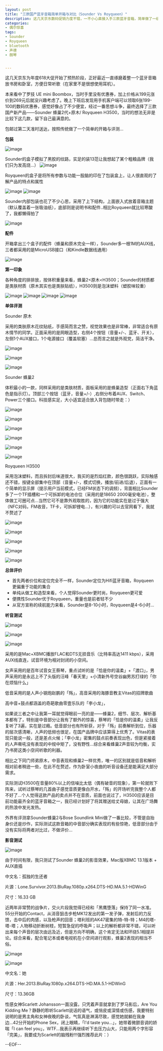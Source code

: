 ```yaml
---
layout: post
title: "三款国产蓝牙音箱简单开箱与对比（Sounder Vs Royqueen）"
description: 这几天京东数码促销力度不错，一不小心直接入手三款蓝牙音箱，简单做了一组评测，最后居然有意外的惊喜，啧啧...
categories:
- 偶尔惊喜
tags:
- Sounder
- Royqueen
- bluetooth
- 声德
- 朗琴


---
```


这几天京东为年度618大促开始了预热阶段，正好最近一直琢磨着整一个蓝牙音箱放书房和卧室，方便日常听歌（在家里不是很想使用耳机）。

本来看中了罗技 UE mini Boombox，当时手里没有优惠券，加上价格从199元涨价到269元后就没兴趣考虑了。晚上下班后发现用手机客户端可以领取6张199-100的数码优惠券，感觉好像占了不少便宜，经过一番思想斗争，最终选择了三款国产新产品——Sounder 蜂巢2代+原木/ Royqueen H3500，当时的想法无非是比较下这几款，留下自己最满意的。

包邮过第二天准时送达，按照传统做了一个简单的开箱与评测...

**包装**

![image](http://gtms03.alicdn.com/tps/i3/TB1Rg6ZFFXXXXbEXVXXzrfoIVXX-600-338.jpg)

Sounder的盒子模拟了黑胶的纹路，实足的装13范让我想起了某个粗粮品牌（我们只为发高烧...）
![image](http://gtms04.alicdn.com/tps/i4/TB1ovnLFXXXXXakcFXXzrfoIVXX-600-338.jpg)

Royqueen的盒子是将所有参数与功能一股脑的印在了包装盒上，让人很直观的了解产品的特点和属性

![image](http://gtms02.alicdn.com/tps/i2/TB1SAa0FFXXXXbNaXXXzrfoIVXX-600-338.jpg)
![image](http://gtms03.alicdn.com/tps/i3/TB1kPu6FFXXXXXWaVXXzrfoIVXX-600-338.jpg)

Sounder内部包装也花了不少心思，采用了上下结构，上面嵌入式放着音箱主题（默认覆盖着一张吸油纸），底部则是说明书和配件..相比Royqueen就比较寒酸了，我都懒得拍了

![image](http://gtms01.alicdn.com/tps/i1/TB1QUyPFFXXXXcqbVXXzrfoIVXX-600-338.jpg)

**配件**

开箱拿出三个盒子的配件（蜂巢和原木完全一样），Sounder多一根1M的AUX线，三者都采用的是MicroUSB接口（和Kindle数据线通用）

![image](http://gtms04.alicdn.com/tps/i4/TB1YZBgFFXXXXXObXXXzrfoIVXX-600-338.jpg)

**第一印象**

各种角度的排排放，按体积重量来看，蜂巢2<原木<H3500；Sounder的材质都是类肤材质（原木其实也是类肤贴纸），H3500则是泡沫塑料（塑胶味较重）

![image](http://gtms04.alicdn.com/tps/i4/TB12Y_vFFXXXXXvaXXXzrfoIVXX-600-338.jpg)
![image](http://gtms01.alicdn.com/tps/i1/TB142uOFFXXXXamaVXXzrfoIVXX-600-338.jpg)
![image](http://gtms02.alicdn.com/tps/i2/TB1P3hAFFXXXXataFXXzrfoIVXX-600-338.jpg)
![image](http://gtms03.alicdn.com/tps/i3/TB1YY5DFpXXXXbPaVXXzrfoIVXX-600-338.jpg)

**单体评测**

Sounder 原木

采用的类肤原木花纹贴纸，手感简而言之赞，视觉效果也是非常棒，非常适合有原木情节的同学。正面采用的是网眼造型，右侧4个按钮（音量+/-、蓝牙、开关），左侧1个AUX接口，1个电源接口（覆盖软塞）...总而言之就是外观党，简洁干净。

![image](http://gtms04.alicdn.com/tps/i4/TB19jHPFFXXXXXnaXXXzrfoIVXX-600-338.jpg)

![image](http://gtms01.alicdn.com/tps/i1/TB1ZxWpXpXXXXcbbXXXzrfoIVXX-600-338.jpg)

![image](http://gtms02.alicdn.com/tps/i2/TB1yqEIFpXXXXa2aVXXzrfoIVXX-600-338.jpg)

Sounder 蜂巢2

体积最小的一款，同样采用的是类肤材质，面板采用的是蜂巢造型（正面右下角蓝色是指示灯）。顶部三个按钮（蓝牙，音量+/-）,右侧分布着AUX、Switch、Power三个接口。科技感实足，大小适宜适合放入背包随时带走：）

![image](http://gtms04.alicdn.com/tps/i4/TB1s54KFFXXXXaMapXXzrfoIVXX-600-338.jpg)

![image](http://gtms03.alicdn.com/tps/i3/TB1IdnpFFXXXXXjaXXXzrfoIVXX-600-338.jpg)

![image](http://gtms01.alicdn.com/tps/i1/TB18.6fFFXXXXcpaXXXzrfoIVXX-600-338.jpg)

![image](http://gtms03.alicdn.com/tps/i3/TB1ieYIFFXXXXb_aFXXzrfoIVXX-600-338.jpg)

![image](http://gtms04.alicdn.com/tps/i4/TB1B7eBFFXXXXXMapXXzrfoIVXX-600-338.jpg)

![image](http://gtms02.alicdn.com/tps/i2/TB1DlrRFFXXXXXCaXXXzrfoIVXX-600-338.jpg)

Royqueen H3500

采用泡沫塑料，而且拆封后味道很大，我买的是烈焰红款，颜色很跳跃，实际触感还不错，按键全部集中在顶部（音量+/-，模式切换，播放/前进/后退），正面有一个简单的显示屏（提示用户当前模式，已经FM状态下的调频），背面相比Sounder多了一个TF插槽和一个可拆卸的电池仓位（采用的是18650 2000毫安电池），整体做工可圈可点...当然它可不是靠外观取胜的，因为它的功能实在是过于强大（NFC对码，FM收音，TF卡，可拆卸锂电...），有兴趣的可以去官网看下，我就不赘述了

![image](http://gtms03.alicdn.com/tps/i3/TB1SFmzFFXXXXXaapXXzrfoIVXX-600-338.jpg)

![image](http://gtms04.alicdn.com/tps/i4/TB1jNmZFXXXXXbbcFXXzrfoIVXX-600-338.jpg)

![image](http://gtms01.alicdn.com/tps/i1/TB18VuKFFXXXXbwapXXzrfoIVXX-600-338.jpg)

![image](http://gtms02.alicdn.com/tps/i2/TB1ryryFFXXXXXEbXXXzrfoIVXX-600-338.jpg)

![image](http://gtms03.alicdn.com/tps/i3/TB1pn6pFFXXXXbOapXXzrfoIVXX-600-338.jpg)

**总体评价**

* 首先两者价位和定位完全不一样，Sounder定位为Hifi蓝牙音箱，Royqueen更偏重于功能的集合
* 单纯从做工和造型来看，个人觉得Sounder更时尚，Royqueen更可爱
* 便携性Sounder优于Royqueen，重量也是前者轻不少
* 从官方宣称的续航能力来看，Sounder是8-10小时，Royqueen是4-6小时...

**听音测试**

![image](http://gtms04.alicdn.com/tps/i4/TB1WHuNFFXXXXaQbXXXxijuIVXX-600-375.png)

![image](http://gtms02.alicdn.com/tps/i2/TB1cfA9FpXXXXc4bpXXxijuIVXX-600-375.png)

![image](http://gtms03.alicdn.com/tps/i3/TB1.O60FpXXXXaHbXXXxijuIVXX-600-375.png)

采用的是Mac+XBMC播放FLAC和DTS无损音乐（比特率高达1411 kbps），采用AUX线直连，试音环境为相对封闭的小空间。

女声采用的是百年试音女王蔡琴，重点试听的是「恰是你的温柔」+「渡口」，男声采用的是永远上不了头版的汪峰「春天里」+小清新外号空谷幽男苏打绿的「你在烦恼什么」

低音采用的是人声小钢炮赵鹏的「殇」，高音采用的海豚音教主Vitas的招牌歌曲

高中音+鼓点都涵盖的奇葩歌曲零壹乐队的「李小龙」，

如果说三者之中让我第一耳就觉得眼前一亮的是——蜂巢2，细节、层次、解析基本都有了，特别是中音部分让我有了额外的惊喜，蔡琴的「恰是你的温柔」让我反复听了3遍，实在是过瘾。低音部分也有所斩获，对于「殇」前奏解析到位，乐器的层次感清晰，人声的低频也很足，在国产品牌中应该算得上优秀了。Vitas的表现只能说一般，还是差点火候；「李小龙」密集的鼓点前奏表现出色，但是紧接着的人声嘶吼没有表现的中规中矩了，没有野性...综合来看蜂巢2声音较为均衡，实乃书房这类小空间听歌的利器。

相比之下同门师弟原木，中音表现和蜂巢2一样优秀，唯一的区别就是低音和解析相对前者稍逊一些，在此不在赘述，作为卧室小夜曲的听音设备还是能满足大部分需求。

实际测试H3500在音量80%以上的信噪比太低（偶有破音的现象），第一轮就败下阵来，试听过蔡琴的几首曲子感觉音质更像白开水，「殇」的开场听完我整个人都不好了...个人觉得这款产品的卖点并不在音质，前面也说过了，H3500应该是目前功能最齐全的蓝牙音箱之一，我已经计划好了将其赠送给丈母娘，让其在广场舞的热浪中发光发热。

外界有评测拿Sounder蜂巢2与Bose Soundlink Mini做了一番比较，不管是自抬身价还是炒作，实际测试这款音箱的中音部分确实表现的有些惊艳，低音部分由于没有实际将两者对比过，不做评价...

**影音测试**

![image](http://gtms04.alicdn.com/tps/i4/TB1LSD6FXXXXXcMbXXXTcgwIVXX-600-889.jpg)

由于时间有限，我只测试了Sounder 蜂巢2的影音效果，Mac版XBMC 13.1版本 + AUX直插

中文名：孤独的生还者

片源：Lone.Survivor.2013.BluRay.1080p.x264.DTS-HD.MA.5.1-HDWinG

尺寸：16.33 GB

近两年非常赞的战争片，交火片段我觉得已经和「黑鹰堕落」保持了同一水准。55分开始的Contact，从消音狙击步枪MK12发出的第一发子弹，发射后的力反馈，击中后的肉感，以及枪声的回音；塔利班的AK47密集的特-特-特；M4的塔-塔-塔；人物移动折断树枝，短暂急促的呼吸声；以上的解析都非常不错，可以听出来每个声音的层次由远及近，但是方向不明确，这个肯定无法和环绕5.1相提并论。综合来看，配合笔记本或者电视机在小空间进行观影，蜂巢2表现的相当不俗。


![image](http://gtms03.alicdn.com/tps/i3/TB1VTzAXXXXXXXVdpXXESuc3pXX-540-800.jpg)

![image](http://gtms01.alicdn.com/tps/i1/TB1BvHQFFXXXXbgXVXXCJmXPXXX-476-600.jpg)

中文名：她

片源：Her.2013.BluRay.1080p.x264.DTS-HD.MA.5.1-HDWinG

尺寸：13.36GB


性感女神Scarlett Johansson一面没露，只凭着声音就拿到了罗马影后，Are You Kidding Me？静静的聆听Scarlett说话的语气，或俏皮或深情或伤感，我要特别说明的是男主角和女神夜晚的卧谈，气氛真是淋漓尽致，感觉她就躺在我身边...42分开始的Phone Sex，闭上眼睛，「I'd taste you...」，她带着微颤音调的娇喘「I can feel you」，WTF...我表示再继续听下去压力山大，只能用两个字形容「完美」，我要成为Scarlett的脑残粉!!!强烈推荐此片：）


--EOF--